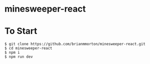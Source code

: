 # minesweeper-react

# To Start
```
$ git clone https://github.com/brianmmorton/minesweeper-react.git
$ cd minesweeper-react
$ npm i
$ npm run dev
```

